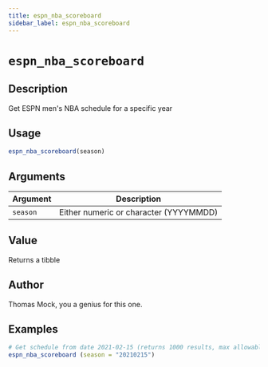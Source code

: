 ```yaml
---
title: espn_nba_scoreboard
sidebar_label: espn_nba_scoreboard
---
```

# `espn_nba_scoreboard`

## Description

Get ESPN men's NBA schedule for a specific year


## Usage

```r
espn_nba_scoreboard(season)
```


## Arguments

Argument      |Description
------------- |----------------
`season`     |     Either numeric or character (YYYYMMDD)


## Value

Returns a tibble


## Author

Thomas Mock, you a genius for this one.


## Examples

```r
# Get schedule from date 2021-02-15 (returns 1000 results, max allowable.)
espn_nba_scoreboard (season = "20210215")
```


